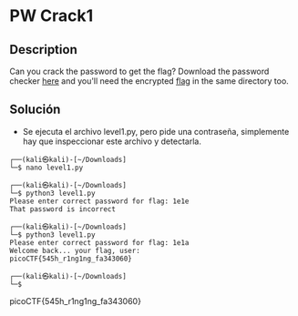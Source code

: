 # PW Crack1

## Description
Can you crack the password to get the flag? Download the password checker [here](https://artifacts.picoctf.net/c/52/level1.py) and you'll need the encrypted [flag](https://artifacts.picoctf.net/c/52/level1.flag.txt.enc) in the same directory too.

## Solución
- Se ejecuta el archivo level1.py, pero pide una contraseña, simplemente hay que inspeccionar este archivo y detectarla.

```
┌──(kali㉿kali)-[~/Downloads]
└─$ nano level1.py              
                                                                                    
┌──(kali㉿kali)-[~/Downloads]
└─$ python3 level1.py
Please enter correct password for flag: 1e1e
That password is incorrect
                                                                                    
┌──(kali㉿kali)-[~/Downloads]
└─$ python3 level1.py
Please enter correct password for flag: 1e1a
Welcome back... your flag, user:
picoCTF{545h_r1ng1ng_fa343060}
                                                                                    
┌──(kali㉿kali)-[~/Downloads]
└─$ 

```

picoCTF{545h_r1ng1ng_fa343060}